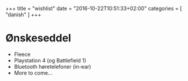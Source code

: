 +++
title = "wishlist"
date = "2016-10-22T10:51:33+02:00"
categories = [ "danish" ]
+++

# Ønskeseddel

* Fleece
* Playstation 4 (og Battlefield 1)
* Bluetooth høretelefoner (in-ear)
* More to come...
